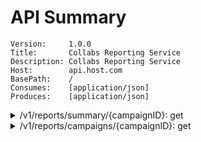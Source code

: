# API Summary

```
Version:     1.0.0
Title:       Collabs Reporting Service 
Description: Collabs Reporting Service 
Host:        api.host.com
BasePath:    /
Consumes:    [application/json]
Produces:    [application/json]
```

<details>
<summary>/v1/reports/summary/{campaignID}: get</summary>

`path parameters`
- name: `campaignID`, type: `string`

`query parameters`
- name: `t`, type: `string`


`responses`
- code: `200`, type: `service.SummaryMetrics`
	- name: `brand_id`, type: `string`
	- name: `campaign_id`, type: `integer`
	- name: `date_range`, type: `object`
		- name: `start_date`, type: `string`
		- name: `end_date`, type: `string`
	- name: `gross_sale`, type: `object`
		- name: `sale_count`, type: `integer`
		- name: `total`, type: `number`
		- name: `channel_type`, type: `string`
- `default`, type: `Error`
	- name: `code`, type: `integer`
	- name: `status`, type: `string`
</details>

<details>
<summary>/v1/reports/campaigns/{campaignID}: get</summary>

`path parameters`
- name: `campaignID`, type: `string`

`query parameters`
- name: `channelFilter`, type: `string`


`responses`
- code: `200`, type: `[]json.RawMessage`
- `default`, type: `Error`
	- name: `code`, type: `integer`
	- name: `status`, type: `string`
</details>

